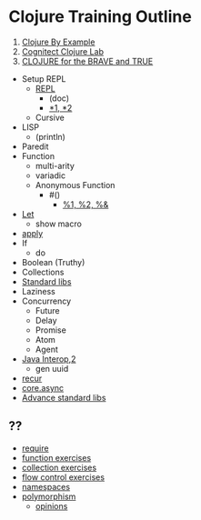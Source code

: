 # Clojure Training Outline
1. [Clojure By Example](http://kimh.github.io/clojure-by-example/)
2. [Cognitect Clojure Lab](https://github.com/cognitect/clojure-lab)
3. [CLOJURE for the BRAVE and TRUE](http://www.braveclojure.com)


* Setup REPL
  * [REPL](https://github.com/cognitect/clojure-lab/blob/master/src/cljlab/syntax.clj#L192)
    * (doc)
    * [*1, *2](https://github.com/cognitect/clojure-lab/blob/master/src/cljlab/syntax.clj#L204)
  * Cursive
* LISP
  * (println)
* Paredit
* Function
  * multi-arity
  * variadic
  * Anonymous Function
    * #()
      * [%1, %2, %&](https://github.com/cognitect/clojure-lab/blob/master/src/cljlab/functions.clj#L170)
* [Let](http://kimh.github.io/clojure-by-example/#let)
  * show macro
* [apply](https://github.com/cognitect/clojure-lab/blob/b8fe8b7005e3491d392480961a7f1844a3490373/src/cljlab/functions.clj#L217-L220)
* If
  * do
* Boolean (Truthy)
* Collections
* [Standard libs](http://kimh.github.io/clojure-by-example/#lists)
* Laziness
* Concurrency
  * Future
  * Delay
  * Promise
  * Atom
  * Agent
* [Java Interop](https://github.com/cognitect/clojure-lab/blob/b8fe8b7005e3491d392480961a7f1844a3490373/src/cljlab/functions.clj#L310-L316),[2](http://www.braveclojure.com/java/#3_2__Creating_and_Mutating_Instances)
    * gen uuid
* [recur](https://github.com/cognitect/clojure-lab/blob/b8fe8b7005e3491d392480961a7f1844a3490373/src/cljlab/flowcontrol.clj#L270)
* [core.async](http://www.braveclojure.com/core-async/)
* [Advance standard libs](https://github.com/cognitect/clojure-lab/blob/b8fe8b7005e3491d392480961a7f1844a3490373/src/cljlab/sequences.clj)


## ??
* [require](https://github.com/cognitect/clojure-lab/blob/master/src/cljlab/syntax.clj#L215)
* [function exercises](https://github.com/cognitect/clojure-lab/blob/b8fe8b7005e3491d392480961a7f1844a3490373/src/cljlab/functions.clj#L334)
* [collection exercises](https://github.com/cognitect/clojure-lab/blob/b8fe8b7005e3491d392480961a7f1844a3490373/src/cljlab/unordered-collections.clj#L471)
* [flow control exercises](https://github.com/cognitect/clojure-lab/blob/b8fe8b7005e3491d392480961a7f1844a3490373/src/cljlab/flowcontrol.clj#L347)
* [namespaces](https://github.com/cognitect/clojure-lab/blob/b8fe8b7005e3491d392480961a7f1844a3490373/src/cljlab/namespaces.clj)
* [polymorphism](https://github.com/cognitect/clojure-lab/blob/b8fe8b7005e3491d392480961a7f1844a3490373/src/cljlab/polymorphism.clj)
  * [opinions](https://github.com/cognitect/clojure-lab/blob/b8fe8b7005e3491d392480961a7f1844a3490373/src/cljlab/polymorphism.clj#L16)
